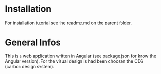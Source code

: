 # Installation
For installation tutorial see the readme.md on the parent folder.

# General Infos
This is a web application written in Angular (see package.json for know the Angular version).
For the visual design is had been choosen the CDS (carbon design system).
